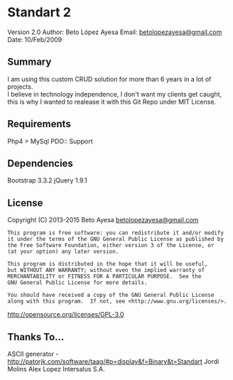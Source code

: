 Standart 2 
================

Version 2.0 
Author: Beto López Ayesa 
Email: betolopezayesa@gmail.com 
Date: 10/Feb/2009 


Summary
------------
I am using this custom CRUD solution for more than 6 years in a lot of projects.  
I believe in technology independence, I don't want my clients get caught, this is why I wanted to realease it with this Git Repo under MIT License.

Requirements
------------
Php4 > 
MySql 
PDO:: Support 

Dependencies
------------
Bootstrap 3.3.2 
jQuery 1.9.1 




License
----------------
Copyright (C) 2013-2015  Beto Ayesa betolopezayesa@gmail.com

    This program is free software: you can redistribute it and/or modify
    it under the terms of the GNU General Public License as published by
    the Free Software Foundation, either version 3 of the License, or
    (at your option) any later version.

    This program is distributed in the hope that it will be useful,
    but WITHOUT ANY WARRANTY; without even the implied warranty of
    MERCHANTABILITY or FITNESS FOR A PARTICULAR PURPOSE.  See the
    GNU General Public License for more details.

    You should have received a copy of the GNU General Public License
    along with this program.  If not, see <http://www.gnu.org/licenses/>.

http://opensource.org/licenses/GPL-3.0

Thanks To...
------------
ASCII generator - http://patorjk.com/software/taag/#p=display&f=Binary&t=Standart
Jordi Molins
Alex Lopez
Intersalus S.A.

